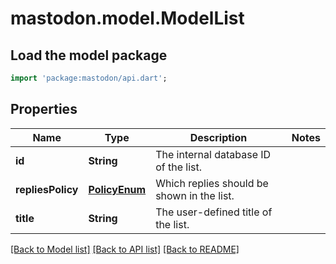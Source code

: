 # mastodon.model.ModelList

## Load the model package
```dart
import 'package:mastodon/api.dart';
```

## Properties
Name | Type | Description | Notes
------------ | ------------- | ------------- | -------------
**id** | **String** | The internal database ID of the list. | 
**repliesPolicy** | [**PolicyEnum**](PolicyEnum.md) | Which replies should be shown in the list. | 
**title** | **String** | The user-defined title of the list. | 

[[Back to Model list]](../README.md#documentation-for-models) [[Back to API list]](../README.md#documentation-for-api-endpoints) [[Back to README]](../README.md)


